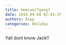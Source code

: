 ```yaml
---
title: Hemiwolfgang7
date: 2018-09-04 02:43:37
authors: Ripp
categories: Holiday
---
```


 Yall dont know Jack!!